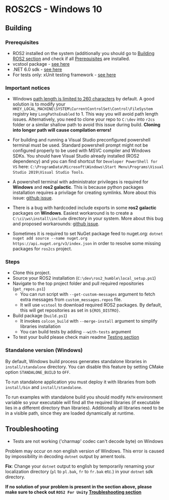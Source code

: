 # ROS2CS - Windows 10

## Building

### Prerequisites

*  ROS2 installed on the system (additionally you should go to [Building ROS2 section](https://docs.ros.org/en/humble/Installation/Windows-Development-Setup.html) and check if all [Prerequisites](https://docs.ros.org/en/humble/Installation/Windows-Development-Setup.html#installing-prerequisites) are installed.
*  vcstool package - [see here](https://github.com/dirk-thomas/vcstool)
*  .NET 6.0 sdk - [see here](https://dotnet.microsoft.com/download/dotnet/6.0)
*  For tests only: xUnit testing framework - [see here](https://xunit.net/)

### Important notices

- Windows [path length is limited to 260 characters](https://docs.microsoft.com/en-us/windows/win32/fileio/maximum-file-path-limitation) by default. A good solution is to modify your `HKEY_LOCAL_MACHINE\SYSTEM\CurrentControlSet\Control\FileSystem` registry key `LongPathsEnabled` to 1. This way you will avoid path length issues. Alternatively, you need to clone your repo to `C:\dev` into `r2cs` folder or a similar shallow path to avoid this issue during build. **Cloning into longer path will cause compilation errors!**

- For building and running a Visual Studio preconfigured powershell terminal must be used. Standard powershell prompt might not be configured properly to be used with MSVC compiler and Windows SDKs.  You should have Visual Studio already installed (ROS2 dependency) and you can find shortcut for `Developer PowerShell for VS` here: `C:\ProgramData\Microsoft\Windows\Start Menu\Programs\Visual Studio 2019\Visual Studio Tools`.

- A powershell terminal with administrator privileges is required for **Windows** and **ros2 galactic**. This is because python packages installation requires a privilage for creating symlinks. More about this issue: [github issue](https://github.com/ament/ament_cmake/issues/350).

- There is a bug with hardcoded include exports in some **ros2 galactic** packages on **Windows**. Easiest workaround is to create a `C:\ci\ws\install\include` directory in your system. More about this bug and proposed workarounds: [github issue](https://github.com/ros2/rclcpp/issues/1688#issuecomment-858467147).

- Sometimes it is required to set NuGet package feed to nuget.org: `dotnet nuget add source --name nuget.org https://api.nuget.org/v3/index.json` in order to resolve some missing packages for `ros2cs` project.

### Steps

- Clone this project.
- Source your ROS2 installation (`C:\dev\ros2_humble\local_setup.ps1`)
- Navigate to the top project folder and pull required repositories (`get_repos.ps1`)
  - You can run script with `--get-custom-messages` argument to fetch extra messages from `custom_messages.repos` file.
  - It will use `vcstool` to download required ROS2 packages. By default, this will get repositories as set in `${ROS_DISTRO}`.
- Build package (`build.ps1`)
  - It invokes `colcon_build` with `--merge-install` argument to simplify libraries installation
  - You can build tests by adding `--with-tests` argument
- To test your build please check main readme [Testing section](README.md#testing)

### Standalone version (Windows)

By default, Windows build process generates standalone libraries in `install/standalone` directory.
You can disable this feature by setting CMake option `STANDALONE_BUILD` to `OFF`.

To run standalone application you must deploy it with libraries from both `install/bin` and `install/standalone`.

To run examples with standalone build you should modify `PATH`  environment variable so your executable will find all the required libraries (if executable lies in a different directory than libraries).
Additionally all libraries need to be in a visible path, since they are loaded dynamically at runtime.

## Troubleshooting

- Tests are not working ('charmap' codec can't decode byte) on Windows

Problem may occur on non english version of Windows. This error is caused by impossibility in decoding `dotnet` output by ament tools.

**Fix**: Change your `dotnet` output to english by temporarily renaming your localization directory (`pl` to `pl.bak`, `fr` to `fr.bak` etc.) in your `dotnet` sdk directory.

**If no solution of your problem is present in the section above, please make sure to check out `ROS2 For Unity` [Troubleshooting section](https://github.com/RobotecAI/ros2-for-unity/blob/master/README-WINDOWS.md#build-troubleshooting)**
